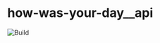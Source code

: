 # how-was-your-day__api

![Build](https://github.com/sachinnair90/how-was-your-day__app/workflows/Build/badge.svg)
